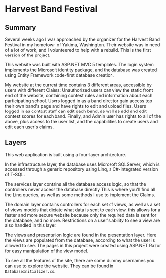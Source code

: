 # Harvest Band Festival

<h2>Summary</h2>

Several weeks ago I was approached by the organizer for the Harvest Band Festival in my hometown of Yakima, Washington. Their website was in need of a lot of work, and I volunteered to help with a rebuild. This is the first version of the project.

This website was built with ASP.NET MVC 5 templates. The login system implements the Microsoft identity package, and the database was created using Entity Framework code-first database creation.

My website at the current time contains 3 different areas, accessible by users with different Claims: 
  Unauthorized users can view the static front end of the website, containing contest rules and information about each participating school. 
  Users logged in as a band director gain access top their own band's page and have rights to edit and upload files. 
  Users logged in as contest staff can edit each band, as well as add and edit contest scores for each band. 
  Finally, and Admin user has rights to all of the above, plus access to the user list, and the capabilities to create users and edit each user's claims. 
  
<h2>Layers</h2>
This web application is built using a four-layer architecture.
  
In the infrastructure layer, the database uses Microsoft SQLServer, which is accessed through a generic repository using Linq, a C#-integrated version of T-SQL. 

The services layer contains all the database access logic, so that the controllers never access the database directly This is where you'll find all the Linq queries, as well as some methods I use to implement the Claims.

The domain layer contains controllers for each set of views, as well as a set of views models that dictate what data is sent to each view. this allows for a faster and more secure website because only the required data is sent for the database, and no more. Restrictions on a user's ability to see a view are also handled in this layer. 

The views and presentation logic are found in the presentation layer. Here the views are populated from the database, according to what the user is allowed to see. The pages in this project were created using ASP.NET Razor for easy manipulation of the view model. 

To see all the features of the site, there are some dummy usernames you can use to explore the website. They can be found in ```DatabaseInitializer.cs```.
